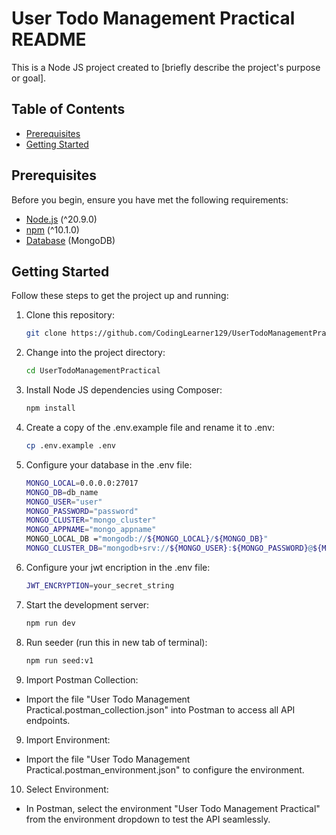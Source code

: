 # User Todo Management Practical README

This is a Node JS project created to [briefly describe the project's purpose or goal].

## Table of Contents

-   [Prerequisites](#prerequisites)
-   [Getting Started](#getting-started)

## Prerequisites

Before you begin, ensure you have met the following requirements:

-   [Node.js](https://nodejs.org) (^20.9.0)
-   [npm](https://www.npmjs.com) (^10.1.0)
-   [Database](#configure-database) (MongoDB)

## Getting Started

Follow these steps to get the project up and running:

1.  Clone this repository:

    ```bash
    git clone https://github.com/CodingLearner129/UserTodoManagementPractical.git
    ```

2.  Change into the project directory:

    ```bash
    cd UserTodoManagementPractical
    ```

3.  Install Node JS dependencies using Composer:

    ```bash
    npm install
    ```

4.  Create a copy of the .env.example file and rename it to .env:

    ```bash
    cp .env.example .env
    ```

5.  Configure your database in the .env file:

    ```bash
    MONGO_LOCAL=0.0.0.0:27017
    MONGO_DB=db_name
    MONGO_USER="user"
    MONGO_PASSWORD="password"
    MONGO_CLUSTER="mongo_cluster"
    MONGO_APPNAME="mongo_appname"
    MONGO_LOCAL_DB ="mongodb://${MONGO_LOCAL}/${MONGO_DB}"
    MONGO_CLUSTER_DB="mongodb+srv://${MONGO_USER}:${MONGO_PASSWORD}@${MONGO_CLUSTER}.mongodb.net/${MONGO_DB}?retryWrites=true&w=majority&appName=${MONGO_APPNAME}"
    ```
5.  Configure your jwt encription in the .env file:

    ```bash
    JWT_ENCRYPTION=your_secret_string
    ```

6.  Start the development server:

    ```bash
    npm run dev
    ```

7. Run seeder (run this in new tab of terminal):

    ```bash
    npm run seed:v1
    ```

8. Import Postman Collection:

-   Import the file "User Todo Management Practical.postman_collection.json" into Postman to access all API endpoints.

9. Import Environment:

-   Import the file "User Todo Management Practical.postman_environment.json" to configure the environment.

10. Select Environment:

-   In Postman, select the environment "User Todo Management Practical" from the environment dropdown to test the API seamlessly.